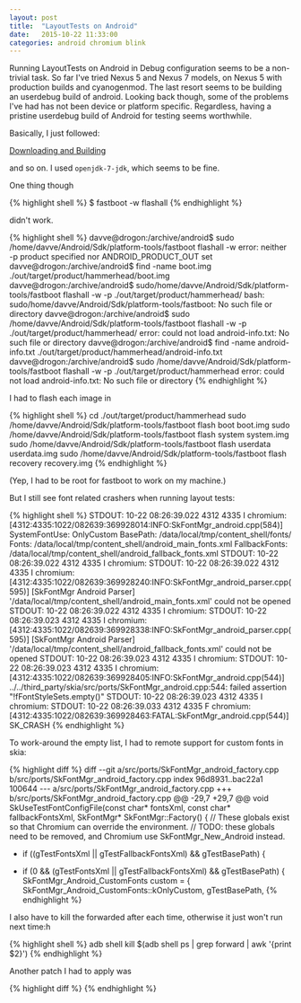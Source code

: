```yaml
---
layout: post
title:  "LayoutTests on Android"
date:   2015-10-22 11:33:00
categories: android chromium blink
---
```


Running LayoutTests on Android in Debug configuration seems to be a
non-trivial task. So far I've tried Nexus 5 and Nexus 7 models, on
Nexus 5 with production builds and cyanogenmod. The last resort seems
to be building an userdebug build of android. Looking back though,
some of the problems I've had has not been device or platform
specific. Regardless, having a pristine userdebug build of Android for
testing seems worthwhile.

Basically, I just followed:

[Downloading and Building]

and so on. I used `openjdk-7-jdk`, which seems to be fine.

One thing though

{% highlight shell %}
$ fastboot -w flashall
{% endhighlight %}

didn't work.

{% highlight shell %}
davve@drogon:/archive/android$ sudo /home/davve/Android/Sdk/platform-tools/fastboot flashall -w
error: neither -p product specified nor ANDROID_PRODUCT_OUT set
davve@drogon:/archive/android$ find -name boot.img
./out/target/product/hammerhead/boot.img
davve@drogon:/archive/android$ sudo/home/davve/Android/Sdk/platform-tools/fastboot flashall -w -p ./out/target/product/hammerhead/
bash: sudo/home/davve/Android/Sdk/platform-tools/fastboot: No such file or directory
davve@drogon:/archive/android$ sudo /home/davve/Android/Sdk/platform-tools/fastboot flashall -w -p ./out/target/product/hammerhead/
error: could not load android-info.txt: No such file or directory
davve@drogon:/archive/android$ find -name android-info.txt
./out/target/product/hammerhead/android-info.txt
davve@drogon:/archive/android$ sudo /home/davve/Android/Sdk/platform-tools/fastboot flashall -w -p ./out/target/product/hammerhead
error: could not load android-info.txt: No such file or directory
{% endhighlight %}


I had to flash each image in

{% highlight shell %}
cd ./out/target/product/hammerhead
sudo /home/davve/Android/Sdk/platform-tools/fastboot flash boot boot.img
sudo /home/davve/Android/Sdk/platform-tools/fastboot flash system system.img
sudo /home/davve/Android/Sdk/platform-tools/fastboot flash userdata userdata.img
sudo /home/davve/Android/Sdk/platform-tools/fastboot flash recovery recovery.img
{% endhighlight %}

(Yep, I had to be root for fastboot to work on my machine.)

But I still see font related crashers when running layout tests:

{% highlight shell %}
STDOUT: 10-22 08:26:39.022  4312  4335 I chromium: [4312:4335:1022/082639:369928014:INFO:SkFontMgr_android.cpp(584)] SystemFontUse: OnlyCustom BasePath: /data/local/tmp/content_shell/fonts/ Fonts: /data/local/tmp/content_shell/android_main_fonts.xml FallbackFonts: /data/local/tmp/content_shell/android_fallback_fonts.xml
STDOUT: 10-22 08:26:39.022  4312  4335 I chromium: 
STDOUT: 10-22 08:26:39.022  4312  4335 I chromium: [4312:4335:1022/082639:369928240:INFO:SkFontMgr_android_parser.cpp(595)] [SkFontMgr Android Parser] '/data/local/tmp/content_shell/android_main_fonts.xml' could not be opened
STDOUT: 10-22 08:26:39.022  4312  4335 I chromium: 
STDOUT: 10-22 08:26:39.023  4312  4335 I chromium: [4312:4335:1022/082639:369928338:INFO:SkFontMgr_android_parser.cpp(595)] [SkFontMgr Android Parser] '/data/local/tmp/content_shell/android_fallback_fonts.xml' could not be opened
STDOUT: 10-22 08:26:39.023  4312  4335 I chromium: 
STDOUT: 10-22 08:26:39.023  4312  4335 I chromium: [4312:4335:1022/082639:369928405:INFO:SkFontMgr_android.cpp(544)] ../../third_party/skia/src/ports/SkFontMgr_android.cpp:544: failed assertion "!fFontStyleSets.empty()"
STDOUT: 10-22 08:26:39.023  4312  4335 I chromium: 
STDOUT: 10-22 08:26:39.033  4312  4335 F chromium: [4312:4335:1022/082639:369928463:FATAL:SkFontMgr_android.cpp(544)] SK_CRASH
{% endhighlight %}

To work-around the empty list, I had to remote support for custom
fonts in skia:

{% highlight diff %}
diff --git a/src/ports/SkFontMgr_android_factory.cpp b/src/ports/SkFontMgr_android_factory.cpp
index 96d8931..bac22a1 100644
--- a/src/ports/SkFontMgr_android_factory.cpp
+++ b/src/ports/SkFontMgr_android_factory.cpp
@@ -29,7 +29,7 @@ void SkUseTestFontConfigFile(const char* fontsXml, const char* fallbackFontsXml,
 SkFontMgr* SkFontMgr::Factory() {
     // These globals exist so that Chromium can override the environment.
     // TODO: these globals need to be removed, and Chromium use SkFontMgr_New_Android instead.
-    if ((gTestFontsXml || gTestFallbackFontsXml) && gTestBasePath) {
+    if (0 && (gTestFontsXml || gTestFallbackFontsXml) && gTestBasePath) {
         SkFontMgr_Android_CustomFonts custom = {
             SkFontMgr_Android_CustomFonts::kOnlyCustom,
             gTestBasePath,
{% endhighlight %}

I also have to kill the forwarded after each time, otherwise it just
won't run next time:h

{% highlight shell %}
adb shell kill $(adb shell ps | grep forward | awk '{print $2}')
{% endhighlight %}

Another patch I had to apply was

{% highlight diff %}
{% endhighlight %}


[Downloading and Building]: https://source.android.com/source/requirements.html
